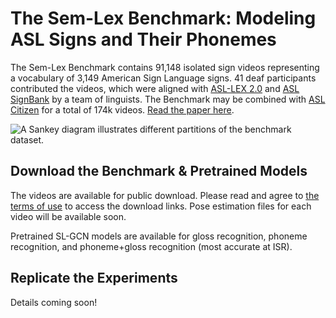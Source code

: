 # The Sem-Lex Benchmark: Modeling ASL Signs and Their Phonemes
The Sem-Lex Benchmark contains 91,148 isolated sign videos representing a vocabulary of 3,149 American Sign Language signs.
41 deaf participants contributed the videos, which were aligned with [ASL-LEX 2.0](https://asl-lex.org/) and [ASL SignBank](https://aslsignbank.haskins.yale.edu/) by a team of linguists.
The Benchmark may be combined with [ASL Citizen](https://www.microsoft.com/en-us/research/project/asl-citizen/overview/) for a total of 174k videos.
[Read the paper here](https://arxiv.org/abs/2310.00196).

![A Sankey diagram illustrates different partitions of the benchmark dataset.](https://i.imgur.com/o6Xvf0s.png)
## Download the Benchmark & Pretrained Models
The videos are available for public download. Please read and agree to [the terms of use](https://docs.google.com/forms/d/e/1FAIpQLSeFjIcbJcr2kWibgrEdFyLhNADo1ErnVGuQHtGeiDiqe4iteQ/viewform?usp=sf_link) to access the download links. Pose estimation files for each video will be available soon.

Pretrained SL-GCN models are available for gloss recognition, phoneme recognition, and phoneme+gloss recognition (most accurate at ISR).


## Replicate the Experiments

Details coming soon!

